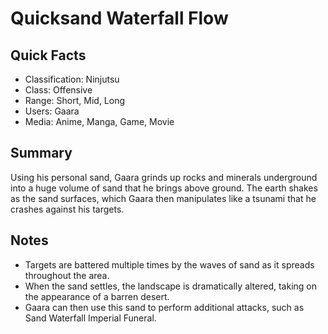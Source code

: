 # Quicksand Waterfall Flow

## Quick Facts
- Classification: Ninjutsu
- Class: Offensive
- Range: Short, Mid, Long
- Users: Gaara
- Media: Anime, Manga, Game, Movie

## Summary
Using his personal sand, Gaara grinds up rocks and minerals underground into a huge volume of sand that he brings above ground. The earth shakes as the sand surfaces, which Gaara then manipulates like a tsunami that he crashes against his targets.

## Notes
- Targets are battered multiple times by the waves of sand as it spreads throughout the area.
- When the sand settles, the landscape is dramatically altered, taking on the appearance of a barren desert.
- Gaara can then use this sand to perform additional attacks, such as Sand Waterfall Imperial Funeral.
